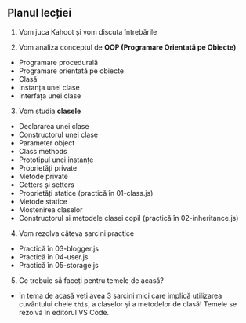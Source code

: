 ## Planul lecției

1. Vom juca Kahoot și vom discuta întrebările

2. Vom analiza conceptul de **OOP (Programare Orientată pe Obiecte)**
- Programare procedurală
- Programare orientată pe obiecte
- Clasă
- Instanța unei clase
- Interfața unei clase

3. Vom studia **clasele**
- Declararea unei clase
- Constructorul unei clase
- Parameter object
- Class methods
- Prototipul unei instanțe
- Proprietăți private
- Metode private
- Getters și setters
- Proprietăți statice (practică în 01-class.js)
- Metode statice
- Moștenirea claselor
- Constructorul și metodele clasei copil (practică în 02-inheritance.js)

4. Vom rezolva câteva sarcini practice
- Practică în 03-blogger.js
- Practică în 04-user.js
- Practică în 05-storage.js

5. Ce trebuie să faceți pentru temele de acasă?
- În tema de acasă veți avea 3 sarcini mici care implică utilizarea cuvântului cheie `this`, a claselor și a metodelor de clasă! Temele se rezolvă în editorul VS Code.
